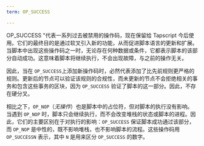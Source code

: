 ```yaml
---
term: OP_SUCCESS

---
```

OP_SUCCESS "代表一系列过去被禁用的操作码，现在保留给 Tapscript 今后使用。它们的最终目的是通过软叉引入新的功能，从而促进脚本语言的更新和扩展。当脚本中出现这些操作码之一时，无论存在何种数据或条件，它都表示脚本的该部分自动成功。这意味着脚本将继续执行，不会出现故障，与之前的操作无关。

因此，当在 `OP_SUCCESS`上添加新操作码时，必然代表添加了比先前规则更严格的规则。更新后的节点可以验证该规则的合规性，而未更新的节点不会拒绝相关的事务和包含这些事务的区块，因为 `OP_SUCCESS` 验证了脚本的这一部分。因此，不存在硬分叉。

相比之下，`OP_NOP`（*无操作*）也是脚本中的占位符，但对脚本的执行没有影响。当遇到 `OP_NOP` 时，脚本只会继续执行，而不会改变堆栈的状态或脚本的进程。因此，它们的主要区别在于对执行的影响：`OP_SUCCESS` 保证脚本成功通过该部分，而 `OP_NOP` 是中性的，既不影响堆栈，也不影响脚本的流程。这些操作码用 `OP_SUCCESSN` 表示，其中 `N` 是用来区分 `OP_SUCCESS` 的数字。